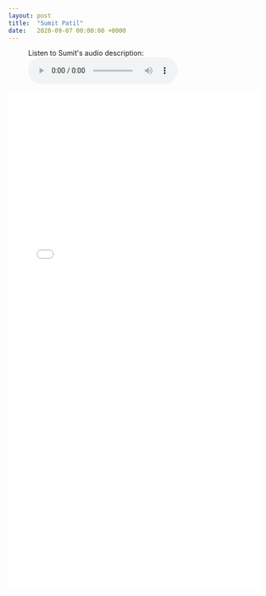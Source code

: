 ```yaml
---
layout: post
title:  "Sumit Patil"
date:   2020-09-07 00:00:00 +0000
---
```

<figure>
    <figcaption>Listen to Sumit's audio description:</figcaption>
    <audio
        controls
        src="/assets/audio/SumitPatil.mp3">
            Your browser does not support the
            <code>audio</code> element.
    </audio>
</figure>

<p></p>
<div style="text-align:center">
<embed src="/assets/posters/SumitPatil.pdf" width="100%" height="1000px">
</div>
<p></p>


